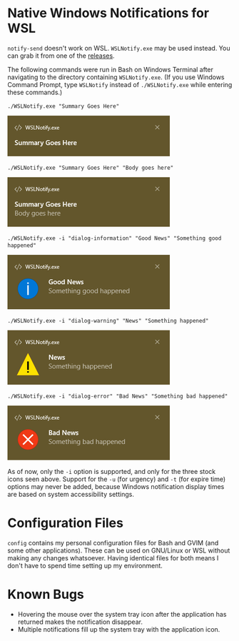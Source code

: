 # Native Windows Notifications for WSL
`notify-send` doesn't work on WSL. `WSLNotify.exe` may be used instead. You can
grab it from one of the [releases](https://github.com/tfpf/WSLNotify/releases).

The following commands were run in Bash on Windows Terminal after navigating to
the directory containing `WSLNotify.exe`. (If you use Windows Command Prompt,
type `WSLNotify` instead of `./WSLNotify.exe` while entering these commands.)

```
./WSLNotify.exe "Summary Goes Here"
```
![summary](WSLNotify/gallery/1_summary.png)

```
./WSLNotify.exe "Summary Goes Here" "Body goes here"
```
![summarybody](WSLNotify/gallery/2_summary_and_body.png)

```
./WSLNotify.exe -i "dialog-information" "Good News" "Something good happened"
```
![information](WSLNotify/gallery/3_information.png)

```
./WSLNotify.exe -i "dialog-warning" "News" "Something happened"
```
![warning](WSLNotify/gallery/4_warning.png)

```
./WSLNotify.exe -i "dialog-error" "Bad News" "Something bad happened"
```
![error](WSLNotify/gallery/5_error.png)

As of now, only the `-i` option is supported, and only for the three stock
icons seen above. Support for the `-u` (for urgency) and `-t` (for expire time)
options may never be added, because Windows notification display times are
based on system accessibility settings.

# Configuration Files
`config` contains my personal configuration files for Bash and GVIM (and some
other applications). These can be used on GNU/Linux or WSL without making any
changes whatsoever. Having identical files for both means I don't have to spend
time setting up my environment.

# Known Bugs
* Hovering the mouse over the system tray icon after the application has
returned makes the notification disappear.
* Multiple notifications fill up the system tray with the application icon.

